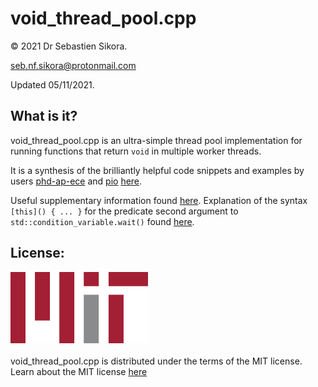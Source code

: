 # void_thread_pool.cpp

© 2021 Dr Sebastien Sikora.

[seb.nf.sikora@protonmail.com](mailto:seb.nf.sikora@protonmail.com)

Updated 05/11/2021.

What is it?
-------------------------
void_thread_pool.cpp is an ultra-simple thread pool implementation for running functions that return `void` in multiple worker threads.

It is a synthesis of the brilliantly helpful code snippets and examples by users [phd-ap-ece](https://stackoverflow.com/users/3818417/phd-ap-ece) and [pio](https://stackoverflow.com/users/2724420/pio) [here](https://stackoverflow.com/questions/15752659/thread-pooling-in-c11).

Useful supplementary information found [here](https://stackoverflow.com/questions/10673585/start-thread-with-member-function).
Explanation of the syntax `[this]() { ... }` for the predicate second argument to `std::condition_variable.wait()` found [here](https://stackoverflow.com/questions/39565218/c-condition-variable-wait-for-predicate-in-my-class-stdthread-unresolved-o).

License:
-------------------------
![Mit License Logo](./220px-MIT_logo.png)
<br/><br/>
void_thread_pool.cpp is distributed under the terms of the MIT license.
Learn about the MIT license [here](https://choosealicense.com/licenses/mit/)

